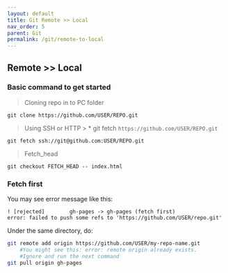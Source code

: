```yaml
---
layout: default    
title: Git Remote >> Local
nav_order: 5
parent: Git
permalink: /git/remote-to-local
---
```


## Remote >> Local 

### Basic command to get started    

> Cloning repo in to PC folder

```
git clone https://github.com/USER/REPO.git
```

> Using SSH or HTTP
    > * git fetch `https://github.com/USER/REPO.git`

```
git fetch ssh://git@github.com:USER/REPO.git
```

> Fetch_head 

```
git checkout FETCH_HEAD -- index.html
```

### Fetch first 

You may see error message like this: 

```
! [rejected]        gh-pages -> gh-pages (fetch first)
error: failed to push some refs to 'https://github.com/USER/repo.git'
```

Under the same directory, do: 

```bash
git remote add origin https://github.com/USER/my-repo-name.git
    #You might see this: error: remote origin already exists.
    #Ignore and run the next command
git pull origin gh-pages 
```
